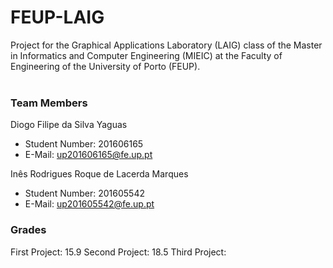 # FEUP-LAIG
Project for the Graphical Applications Laboratory (LAIG) class of the Master in Informatics and Computer Engineering (MIEIC) at the Faculty of Engineering of the University of Porto (FEUP).
<br><br>
### Team Members
Diogo Filipe da Silva Yaguas<br>
* Student Number: 201606165
* E-Mail: up201606165@fe.up.pt

Inês Rodrigues Roque de Lacerda Marques
* Student Number: 201605542
* E-Mail: up201605542@fe.up.pt

### Grades

First Project: 15.9
Second Project: 18.5
Third Project: 
